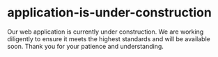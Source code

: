 # application-is-under-construction
Our web application is currently under construction. We are working diligently to ensure it meets the highest standards and will be available soon. Thank you for your patience and understanding.
